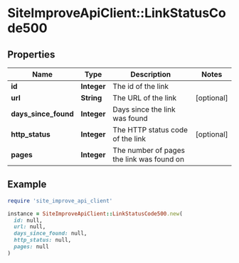 # SiteImproveApiClient::LinkStatusCode500

## Properties

| Name | Type | Description | Notes |
| ---- | ---- | ----------- | ----- |
| **id** | **Integer** | The id of the link |  |
| **url** | **String** | The URL of the link | [optional] |
| **days_since_found** | **Integer** | Days since the link was found |  |
| **http_status** | **Integer** | The HTTP status code of the link | [optional] |
| **pages** | **Integer** | The number of pages the link was found on |  |

## Example

```ruby
require 'site_improve_api_client'

instance = SiteImproveApiClient::LinkStatusCode500.new(
  id: null,
  url: null,
  days_since_found: null,
  http_status: null,
  pages: null
)
```

